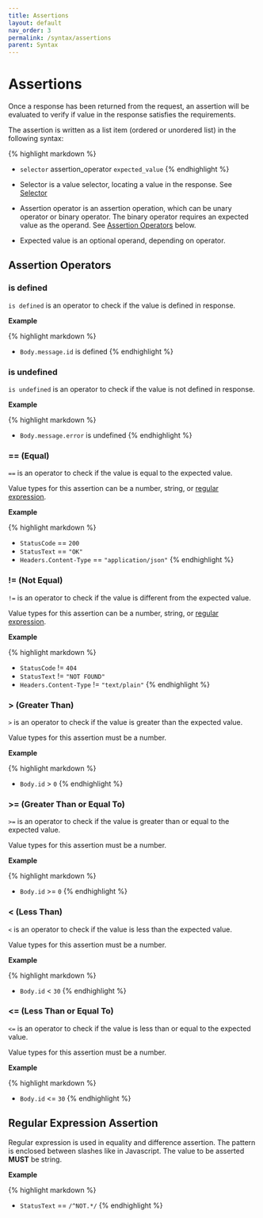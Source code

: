 ```yaml
---
title: Assertions
layout: default
nav_order: 3
permalink: /syntax/assertions
parent: Syntax
---
```


# Assertions

Once a response has been returned from the request, an assertion will be evaluated to verify if value in the response satisfies the requirements.

The assertion is written as a list item (ordered or unordered list) in the following syntax:

{% highlight markdown %}
* `selector` assertion_operator `expected_value`
{% endhighlight %}

* Selector is a value selector, locating a value in the response. See [Selector](./selectors.md)
* Assertion operator is an assertion operation, which can be unary operator or binary operator. The binary operator requires an expected value as the operand. See [Assertion Operators](#assertion-operators) below.
* Expected value is an optional operand, depending on operator.

## Assertion Operators

### is defined

`is defined` is an operator to check if the value is defined in response.

**Example**

{% highlight markdown %}
* `Body.message.id` is defined
{% endhighlight %}

### is undefined

`is undefined` is an operator to check if the value is not defined in response.

**Example**

{% highlight markdown %}
* `Body.message.error` is undefined
{% endhighlight %}

### == (Equal)

`==` is an operator to check if the value is equal to the expected value.

Value types for this assertion can be a number, string, or [regular expression](#regular-expression-assertion).

**Example**

{% highlight markdown %}
* `StatusCode` == `200`
* `StatusText` == `"OK"`
* `Headers.Content-Type` == `"application/json"`
{% endhighlight %}

### != (Not Equal)

`!=` is an operator to check if the value is different from the expected value.

Value types for this assertion can be a number, string, or [regular expression](#regular-expression-assertion).

**Example**

{% highlight markdown %}
* `StatusCode` != `404`
* `StatusText` != `"NOT FOUND"`
* `Headers.Content-Type` != `"text/plain"`
{% endhighlight %}

### > (Greater Than)

`>` is an operator to check if the value is greater than the expected value.

Value types for this assertion must be a number.

**Example**

{% highlight markdown %}
* `Body.id` > `0`
{% endhighlight %}

### >= (Greater Than or Equal To)

`>=` is an operator to check if the value is greater than or equal to the expected value.

Value types for this assertion must be a number.

**Example**

{% highlight markdown %}
* `Body.id` >= `0`
{% endhighlight %}

### < (Less Than)

`<` is an operator to check if the value is less than the expected value.

Value types for this assertion must be a number.

**Example**

{% highlight markdown %}
* `Body.id` < `30`
{% endhighlight %}

### <= (Less Than or Equal To)

`<=` is an operator to check if the value is less than or equal to the expected value.

Value types for this assertion must be a number.

**Example**

{% highlight markdown %}
* `Body.id` <= `30`
{% endhighlight %}

## Regular Expression Assertion

Regular expression is used in equality and difference assertion. The pattern is enclosed between slashes like in Javascript. The value to be asserted **MUST** be string.

**Example**

{% highlight markdown %}
* `StatusText` == `/^NOT.*/`
{% endhighlight %}

